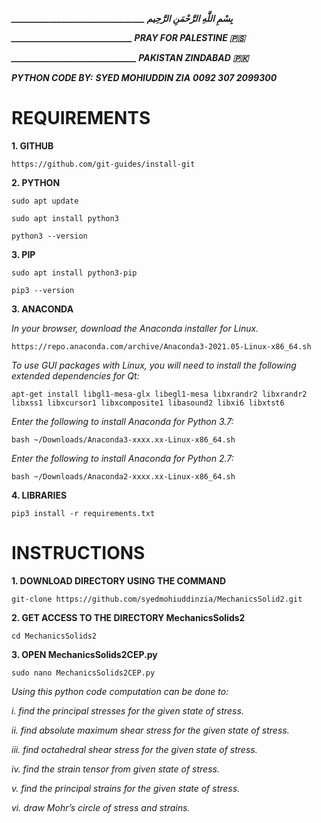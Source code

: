 ***________________________________ بِسْمِ اللَّهِ الرَّحْمَنِ الرَّحِيم***

***_____________________________ PRAY FOR PALESTINE 🇵🇸***

***______________________________ PAKISTAN ZINDABAD 🇵🇰***

***PYTHON CODE BY:***
***SYED MOHIUDDIN ZIA***
***0092 307 2099300***


# REQUIREMENTS

**1. GITHUB**  
```
https://github.com/git-guides/install-git
```
**2. PYTHON**
```
sudo apt update
```
```
sudo apt install python3
```
```
python3 --version
```
**3. PIP**
```
sudo apt install python3-pip
```
```
pip3 --version
```
**3. ANACONDA**

*In your browser, download the Anaconda installer for Linux.*
```
https://repo.anaconda.com/archive/Anaconda3-2021.05-Linux-x86_64.sh
```
*To use GUI packages with Linux, you will need to install the following extended dependencies for Qt:*
```
apt-get install libgl1-mesa-glx libegl1-mesa libxrandr2 libxrandr2 libxss1 libxcursor1 libxcomposite1 libasound2 libxi6 libxtst6
```
*Enter the following to install Anaconda for Python 3.7:*
```
bash ~/Downloads/Anaconda3-xxxx.xx-Linux-x86_64.sh
```
*Enter the following to install Anaconda for Python 2.7:*
```
bash ~/Downloads/Anaconda2-xxxx.xx-Linux-x86_64.sh
```
**4. LIBRARIES**
```
pip3 install -r requirements.txt
```

# INSTRUCTIONS

**1. DOWNLOAD DIRECTORY USING THE COMMAND**  
```
git-clone https://github.com/syedmohiuddinzia/MechanicsSolid2.git  
```

**2. GET ACCESS TO THE DIRECTORY MechanicsSolids2**  
```
cd MechanicsSolids2  
```

**3. OPEN MechanicsSolids2CEP.py**  
```
sudo nano MechanicsSolids2CEP.py  
```

*Using this python code computation can be done to:*

*i. find the principal stresses for the given state of stress.*

*ii. find absolute maximum shear stress for the given state of stress.*

*iii. find octahedral shear stress for the given state of stress.*

*iv. find the strain tensor from given state of stress.*

*v. find the principal strains for the given state of stress.*

*vi. draw Mohr’s circle of stress and strains.*  
